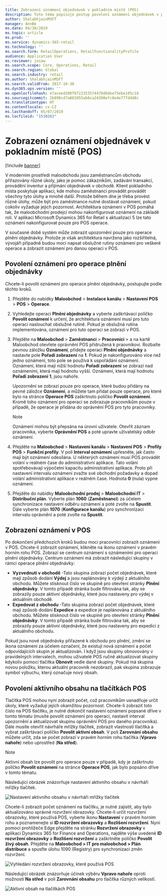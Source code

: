 ```yaml
---
title: Zobrazení oznámení objednávek v pokladním místě (POS)
description: Toto téma popisuje postup povolení oznámení objednávek v pokladním místě a architekturu oznámení.
author: ShalabhjainMSFT
manager: AnnBe
ms.date: 04/30/2019
ms.topic: article
ms.prod: ''
ms.service: dynamics-365-retail
ms.technology: ''
ms.search.form: RetailOperations, RetailFunctionalityProfile
audience: Application User
ms.reviewer: josaw
ms.search.scope: Core, Operations, Retail
ms.search.region: Global
ms.search.industry: retail
ms.author: ShalabhjainMSFT
ms.search.validFrom: 2017-10-30
ms.dyn365.ops.version: ''
ms.openlocfilehash: e7aceed380f6722353574470d6dee75ebe105c18
ms.sourcegitcommit: 2b890cd7a801055ab0ca24398efc8e4e777d4d8c
ms.translationtype: HT
ms.contentlocale: cs-CZ
ms.lasthandoff: 05/07/2019
ms.locfileid: "1530263"
---
```

# <a name="show-order-notifications-in-the-point-of-sale-pos"></a>Zobrazení oznámení objednávek v pokladním místě (POS)

[!include [banner](includes/banner.md)]

V moderním prostředí maloobchodu jsou zaměstnancům obchodu přiřazovány různé úkoly, jako je pomoc zákazníkům, zadávání transakcí, provádění inventur a přijímání objednávek v obchodě. Klient pokladního místa poskytuje aplikaci, kde mohou zaměstnanci provádět provádět všechny tyto úlohy a mnohé další. Protože během dne je třeba provést různé úlohy, může být pro zaměstnance nutné dostávat oznámení, pokud cokoliv vyžaduje jejich pozornost. Architektura oznámení v POS pomáhá tak, že maloobchodní prodejci mohou nakonfigurovat oznámení na základě rolí. V aplikaci Microsoft Dynamics 365 for Retail s aktualizací 5 lze tato oznámení nakonfigurovat pouze pro POS operace.

V současné době systém může zobrazit upozornění pouze pro operace plnění objednávky. Protože je však architektura navržena jako rozšiřitelná, vývojáři případně budou moci napsat obslužné rutiny oznámení pro veškeré operace a zobrazit oznámení pro danou operaci v POS.

## <a name="enable-notifications-for-order-fulfillment-operations"></a>Povolení oznámení pro operace plnění objednávky

Chcete-li povolit oznámení pro operace plnění objednávky, postupujte podle těchto kroků.

1. Přejděte do nabídky **Maloobchod** &gt; **Instalace kanálu** &gt; **Nastavení POS** &gt; **POS** &gt; **Operace**.
2. Vyhledejte operaci **Plnění objednávky** a vyberte zaškrtávací políčko **Povolit oznámení** k určení, že architektura oznámení musí pro tuto operaci naslouchat obslužné rutině. Pokud je obslužná rutina implementována, oznámení pro tuto operaci se zobrazí v POS.
3. Přejděte na **Maloobchod** &gt; **Zaměstnanci** &gt; **Pracovníci** &gt; a na kartě Maloobchod otevřete oprávnění POS přidružená k praovníkovi. Rozbalte pevnou záložku **Oznámení**, přidejte operaci **Plnění objednávky** a nastavte pole **Pořadí zobrazení** na **1**. Pokud je nakonfigurováno více než jedno oznámení, toto pole se používá k uspořádání oznámení. Oznámení, která mají nižší hodnotu **Pořadí zobrazení** se zobrazí nad oznámeními, která mají hodnotu vyšší. Oznámení, která mají hodnotu **Pořadí zobrazení** **1**, jsou nahoře.

    Upozornění se zobrazí pouze pro operace, které budou přidány na pevné záložce **Oznámení**, a můžete tam přidat pouze operace, pro které bylo na stránce **Operace POS** zaškrtnuto políčko **Povolit oznámení**. Kromě toho oznámení pro operaci se zobrazuje pracovníkům pouze v případě, že operace je přidána do oprávnění POS pro tyto pracovníky.

    > [!NOTE]
    > Oznámení mohou být přepsána na úrovni uživatele. Otevřít záznam pracovníka, vyberte **Oprávnění POS** a poté upravte uživatelský odběr oznámení.

4. Přejděte na **Maloobchod** &gt; **Nastavení kanálu** &gt; **Nastavení POS** &gt; **Profily POS** &gt; **Funkční profily**. V poli **Interval oznámení** upřesněte, jak často mají být oznámení odesílána. U některých oznámení musí POS provádět volání v reálném čase do administrativní aplikace. Tato volání spotřebovávají výpočetní kapacitu administrativní aplikace. Proto při nastavení intervalu oznámení zvažte své obchodní požadavky a dopad volání administrativní aplikace v reálném čase. Hodnota **0** (nula) vypne oznámení.
5. Přejděte do nabídky **Maloobchodní prodej** &gt; **Maloobchodní IT** &gt; **Distribuční plán**. Vyberte plán **1060** (**Zaměstnanci**) za účelem synchronizace nastavení odběru oznámení a poté zvolte na **Spustit**. Dále vyberte plán **1070** (**Konfigurace kanálu**) pro synchronizaci intervalu oprávnění a poté zvolte na **Spustit**.

## <a name="view-notifications-in-the-pos"></a>Zobrazení oznámení v POS

Po dokončení předchozích kroků budou moci pracovníci zobrazit oznámení v POS. Chcete-li zobrazit oznámení, klikněte na ikonu oznámení v pravém horním rohu POS. Zobrazí se centrum oznámení s oznámeními pro operaci plnění objednávky. Centrum oznámení má zobrazit následující skupiny v rámci operace plnění objednávky:

- **Vyzvednutí v obchodě** -Tato skupina zobrazí počet objednávek, které mají způsob dodání **Výdej** a jsou naplánovány k výdeji z aktuálního obchodu. Můžete stisknout číslo ve skupině pro otevření stránky **Plnění objednávky**. V tomto případě stránka bude filtrována tak, aby se zobrazily pouze aktivní objednávky, které jsou nastaveny pro výdej v aktuálním obchodě.
- **Expedovat z obchodu** -Tato skupina zobrazí počet objednávek, které mají způsob dodání **Expedice** a expedice je naplánována z aktuálního obchodu. Můžete stisknout číslo ve skupině pro otevření stránky **Plnění objednávky**. V tomto případě stránka bude filtrována tak, aby se zobrazily pouze aktivní objednávky, které jsou nastaveny pro expedici z aktuálního obchodu.

Pokud jsou nové objednávky přiřazené k obchodu pro plnění, změní se ikona oznámení za účelem označení, že existují nová oznámení a počet odpovídajících skupin je aktualizován. I když jsou skupiny obnovovány v pravidelných intervalech, mohou uživatelé POS ručně aktualizovat skupiny kdykoliv pomocí tlačítka **Obnovit** vedle dané skupiny. Pokud má skupina novou položku, kterou aktuální pracovník nezobrazil, pak skupina zobrazuje symbol výbuchu, který označuje nový obsah.

## <a name="enable-live-content-on-pos-buttons"></a>Povolení aktivního obsahu na tlačítkách POS

Tlačítka POS mohou nyní zobrazit počet, což pracovníkům usnadňuje určit úkoly, které vyžadují jejich okamžitou pozornost. Chcete-li zobrazit toto číslo na POS tlačítku, je nutné dokončit nastavení oznámení popsané dříve v tomto tématu (musíte povolit oznámení pro operaci, nastavit interval upozornění a aktualizovat skupinu oprávnění POS pro daného pracovníka). Dále musíte otevřít návrháře mřížky tlačítek, zobrazit vlastnosti tlačítka a vybrat zaškrtávací políčko **Povolit aktivní obsah**. V poli **Zarovnání obsahu** můžete určit, zda se počet zobrazí v pravém horním rohu tlačítka (**Vpravo nahoře**) nebo uprostřed (**Na střed**).

> [!NOTE]
> Aktivní obsah lze povolit pro operace pouze v případě, kdy je zaškrtnuto políčko **Povolit oznámení** na stránce **Operace POS**, jak bylo popsáno dříve v tomto tématu.

Následující obrázek znázorňuje nastavení aktivního obsahu v návrháři mřížky tlačítek.

![Nastavení aktivního obsahu v návrháři mřížky tlačítek](./media/ButtonGridDesigner.png "Nastavení aktivního obsahu v návrháři mřížky tlačítek")

Chcete-li zobrazit počet oznámení na tlačítku, je nutné zajistit, aby bylo aktualizováno správné rozvržení obrazovky. Chcete-li určit rozvržení obrazovky, které používá POS, vyberte ikonu **Nastavení** v pravém horním rohu a poznamenejte si **ID rozvržení obrazovky** a **Rozlišení rozvržení**. Nyní pomocí prohlížeče Edge přejděte na stránku **Rozvržení obrazovky** v aplikaci Dynamics 365 for Finance and Operations, najděte výše uvedené **ID rozvržení obrazovky** a **Rozlišení rozvržení** a zaškrtněte políčko **Povolit živý obsah**. Přejděte na **Maloobchod > IT pro maloobchod > Plán distribuce** a spusťte úlohu 1090 (Registry) pro synchronizaci změn rozvržení. 

![Vyhledání rozvržení obrazovky, které používá POS](./media/Choose_screen_layout.png "Vyhledání rozvržení obrazovky, které používá POS")

Následující obrázek znázorňuje účinek výběru **Vpravo nahoře** oproti možnosti **Na střed** v poli **Zarovnání obsahu** pro tlačítka různých velikostí.

![Aktivní obsah na tlačítkách POS](./media/ButtonsWithLiveContent.png "Aktivní obsah na tlačítkách POS")
